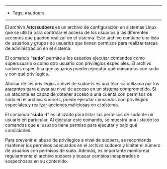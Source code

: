 ---------------------
- Tags: #sudoers
-----------
El archivo **/etc/sudoers** es un archivo de configuración en sistemas Linux que se utiliza para controlar el acceso de los usuarios a las diferentes acciones que pueden realizar en el sistema. Este archivo contiene una lista de usuarios y grupos de usuarios que tienen permisos para realizar tareas de administración en el sistema.

El comando “**sudo**” permite a los usuarios ejecutar comandos como superusuario o como otro usuario con privilegios especiales. El archivo sudoers especifica qué usuarios pueden ejecutar qué comandos con sudo y con qué privilegios.

Abusar de los privilegios a nivel de sudoers es una técnica utilizada por los atacantes para elevar su nivel de acceso en un sistema comprometido. Si un atacante es capaz de obtener acceso a una cuenta con permisos de sudo en el archivo sudoers, puede ejecutar comandos con privilegios especiales y realizar acciones maliciosas en el sistema.

El comando “**sudo -l**” es utilizado para listar los permisos de sudo de un usuario en particular. Al ejecutar este comando, se muestra una lista de los comandos que el usuario tiene permiso para ejecutar y bajo qué condiciones.

Para prevenir el abuso de privilegios a nivel de sudoers, se recomienda mantener los permisos adecuados en el archivo sudoers y limitar el número de usuarios con permisos de sudo. Además, es importante monitorear regularmente el archivo sudoers y buscar cambios inesperados o sospechosos en su contenido.